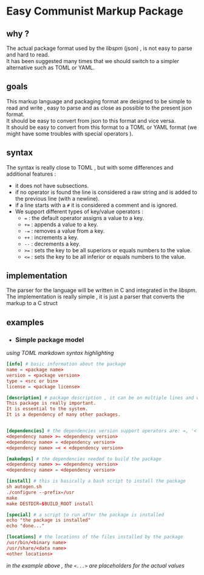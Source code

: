# Easy Communist Markup Package

## why ? 
The actual package format used by the _libspm_ (json) , is not easy to parse and hard to read.  
It has been suggested many times that we should switch to a simpler alternative such as TOML or YAML.

## goals 
This markup language and packaging format are designed to be simple to read and write , easy to parse and as close as possible to the present json format.  
It should be easy to convert from json to this format and vice versa.  
It should be easy to convert from this format to a TOML or YAML format (we might have some troubles with special operators ).



## syntax
The syntax is really close to TOML , but with some differences and additional features : 
 - it does not have subsections.
 - if no operator is found the line is considered a raw string and is added to the previous line (with a newline).
 - if a line starts with a `#` it is considered a comment and is ignored.
 - We support different types of key/value operators :
    - `=` : the default operator assigns a value to a key.
    - `+=` : appends a value to a key.
    - `-=` : removes a value from a key.
    - `++` : increments a key.
    - `--` : decrements a key.
    - `>=` : sets the key to be all superiors or equals numbers to the value.
    - `<=` : sets the key to be all inferior or equals numbers to the value.

## implementation
The parser for the language will be written in C and integrated in the _libspm_.  
The implementation is really simple , it is just a parser that converts the markup to a C struct

## examples
 - ### Simple package model
_using TOML markdown syntax highlighting_
```toml
[info] # basic information about the package
name = <package name>
version = <package version>
type = <src or bin>
license = <package license>

[description] # package description , it can be on multiple lines and we support makdown
This package is really important.
It is essential to the system.
It is a dependency of many other packages.


[dependencies] # the dependencies version support operators are: =, '<','>','<=','>='.
<dependency name> >= <dependency version>
<dependency name> = <dependency version>
<dependency name> =< < <dependency version>

[makedeps] # the dependencies needed to build the package
<dependency name> >= <dependency version>
<dependency name> = <dependency version>

[install] # this is basically a bash script to install the package
sh autogen.sh
./configure --prefix=/usr
make
make DESTDIR=$BUILD_ROOT install

[special] # a script to run after the package is installed
echo "the package is installed"
echo "done..."

[locations] # the locations of the files installed by the package
/usr/bin/<binary name>
/usr/share/<data name>
<other locations>
```
_in the example above , the `<...>` are placeholders for the actual values_




